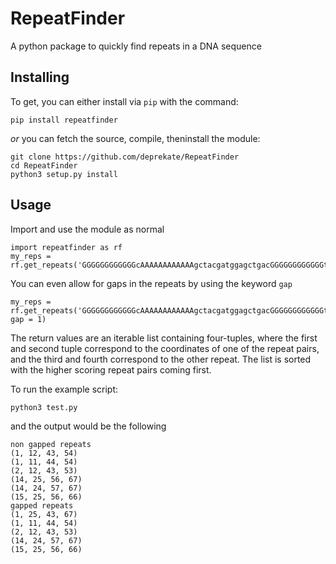 # RepeatFinder
A python package to quickly find repeats in a DNA sequence


##  Installing
To get, you can either install via `pip` with the command:
```
pip install repeatfinder
```
*or* you can fetch the source, compile, theninstall the module:
```
git clone https://github.com/deprekate/RepeatFinder
cd RepeatFinder
python3 setup.py install
```

## Usage
Import and use the module as normal
```
import repeatfinder as rf
my_reps = rf.get_repeats('GGGGGGGGGGGGcAAAAAAAAAAAAgctacgatggagctgacGGGGGGGGGGGGtAAAAAAAAAAAAt')
```

You can even allow for gaps in the repeats by using the keyword `gap`
```
my_reps = rf.get_repeats('GGGGGGGGGGGGcAAAAAAAAAAAAgctacgatggagctgacGGGGGGGGGGGGtAAAAAAAAAAAAt', gap = 1)
```
The return values are an iterable list containing four-tuples, where the first and second tuple correspond to the coordinates
of one of the repeat pairs, and the third and fourth correspond to the other repeat.  The list is sorted with the higher scoring
repeat pairs coming first.

To run the example script:
```
python3 test.py
```
and the output would be the following
```
non gapped repeats
(1, 12, 43, 54)
(1, 11, 44, 54)
(2, 12, 43, 53)
(14, 25, 56, 67)
(14, 24, 57, 67)
(15, 25, 56, 66)
gapped repeats
(1, 25, 43, 67)
(1, 11, 44, 54)
(2, 12, 43, 53)
(14, 24, 57, 67)
(15, 25, 56, 66)
```
